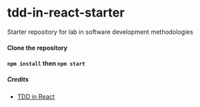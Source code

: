 # tdd-in-react-starter
Starter repository for lab in software development methodologies 

#### Clone the repository 

#### `npm install` then `npm start` 


##### Credits

* [TDD in React](https://www.freecodecamp.org/news/quick-guide-to-tdd-in-react-81888be67c64/)
